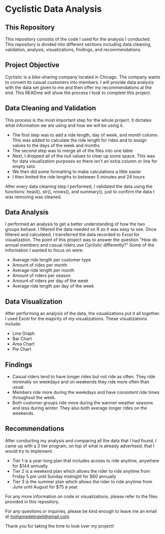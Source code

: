 # Cyclistic Data Analysis
## This Repository
This repository consists of the code I used for the analysis I conducted. This repository is divided into different sections including data cleaning, validation, analysis, visualizations, findings, and recommendations. 

## Project Objective
Cyclistic is a bike-sharing company located in Chicago. The company wants to convert its casual customers into members. I will provide data analysis with the data set given to me and then offer my recommendations at the end. This READme will show the process I took to complete this project. 

## Data Cleaning and Validation
This process is the most important step for the whole project. It dictates what information we are using and how we will be using it. 
- The first step was to add a ride length, day of week, and month column. This was added to calculate the ride length for rides and to assign values to the days of the week and months
- The second step was to merge all of the files into one table
- Next, I dropped all of the null values to clear up some space. This was for data visualization purposes so there isn't an extra column or line for empty sets
- We then did some formatting to make calculations a little easier
- I then limited the ride lengths to between 5 minutes and 24 hours
  
After every data cleaning step I performed, I validated the data using the functions: head(), str(), nrows(), and summary(), just to confirm the data I was removing was cleaned. 

## Data Analysis
I performed an analysis to get a better understanding of how the two groups behave. I filtered the data needed on R so it was easy to see. Once filtered and calculated, I transferred the data recorded to Excel for visualization. The point of this project was to answer the question "How do annual members and casual riders use Cyclistic differently?" Some of the information I wanted to focus on were:
- Average ride length per customer type
- Amount of rides per month
- Average ride length per month
- Amount of riders per season
- Amount of riders per day of the week
- Average ride length per day of the week

## Data Visualization
After performing an analysis of the data, the visualizations put it all together. I used Excel for the majority of my visualizations. These visualizations include: 
- Line Graph
- Bar Chart
- Area Chart
- Pie Chart

## Findings
- Casual riders tend to have longer rides but not ride as often. They ride minimally on weekdays and on weekends they ride more often than usual.
- Members ride more during the weekdays and have consistent ride times throughout the week.
- Both customer groups ride more during the warmer weather seasons and less during winter. They also both average longer rides on the weekends.

## Recommendations 
After conducting my analysis and comparing all the data that I had found, I came up with a 3 tier program, on top of what is already advertised,  that I would try to implement.
- Tier 1 is a year-long plan that includes access to ride anytime, anywhere for $144 annually
- Tier 2 is a weekend plan which allows the rider to ride anytime from Friday 5 pm until Sunday midnight for $60 annually
- Tier 3 is the summer plan which allows the rider to ride anytime from June until August for $75 a year.

For any more information on code or visualizations, please refer to the files provided in this repository. 

For any questions or inquiries, please be kind enough to leave me an email at mohamedelogiel@gmail.com. 

Thank you for taking the time to look over my project!
